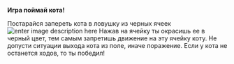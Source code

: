 **Игра поймай кота!**

Постарайся запереть кота в ловушку из черных ячеек
![enter image description here](https://i.ibb.co/PmxHzxS/cattrap.png)
Нажав на ячейку ты окрасишь ее в черный цвет, тем самым запретишь движение на эту ячейку коту.
Не допусти ситуации выхода кота из поле, иначе поражение.
Если у кота не останется ходов, то ты победил!
